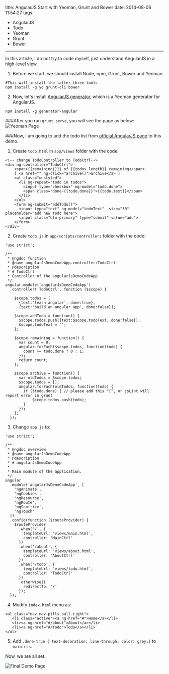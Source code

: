 title: AngularJS Start with Yeoman, Grunt and Bower
date: 2014-08-06 11:54:27
tags:
 - AngularJS
 - Todo
 - Yeoman
 - Grunt
 - Bower
---
In this article, I do not try to code myself, just understand AngularJS in a high-level view.
<!-- more -->
1. Before we start, we should install Node, npm, Grunt, Bower and Yeoman.
```
#This will install the latter three tools
npm install -g yo grunt-cli bower
```
2. Now, let's install [AngularJS generator](https://github.com/yeoman/generator-angular), which is a Yeoman generator for AngularJS.
```
npm install -g generator-angular
```

###After you run `grunt serve`, you will see the page as below:   
![Yeoman Page](https://dn-myblog.qbox.me/img/angularJS/yo.png "Yeoman Page")  

###Now, I am going to add the todo list from [official AngularJS page](https://angularjs.org/#add-some-control) to this demo.

1. Create `todo.html` in `app/views` folder with the code:

```
<!-- change TodoController to TodoCtrl-->
<div ng-controller="TodoCtrl">
	<span>{{remaining()}} of {{todos.length}} remaining</span>
	[ <a href="" ng-click="archive()">archive</a> ]
	<ul class="unstyled">
	  <li ng-repeat="todo in todos">
	    <input type="checkbox" ng-model="todo.done">
	    <span class="done-{{todo.done}}">{{todo.text}}</span>
	  </li>
	</ul>
	<form ng-submit="addTodo()">
	  <input type="text" ng-model="todoText"  size="30" placeholder="add new todo here">
	  <input class="btn-primary" type="submit" value="add">
	</form>
</div>
```

2. Create `todo.js` in `app/scripts/controllers` folder with the code:

```
'use strict';

/**
 * @ngdoc function
 * @name angularJsDemoCodeApp.controller:TodoCtrl
 * @description
 * # TodoCtrl
 * Controller of the angularJsDemoCodeApp
 */
angular.module('angularJsDemoCodeApp')
  .controller('TodoCtrl', function ($scope) {

    $scope.todos = [
      {text:'learn angular', done:true},
      {text:'build an angular app', done:false}];
 
    $scope.addTodo = function() {
      $scope.todos.push({text:$scope.todoText, done:false});
      $scope.todoText = '';
    };
 
    $scope.remaining = function() {
      var count = 0;
      angular.forEach($scope.todos, function(todo) {
        count += todo.done ? 0 : 1;
      });
      return count;
    };
 
    $scope.archive = function() {
      var oldTodos = $scope.todos;
      $scope.todos = [];
      angular.forEach(oldTodos, function(todo) {
        if (!todo.done) { // please add this "{", or jsLint will report error in grunt
        	$scope.todos.push(todo); 
        }
      });
    };
  });

```

3. Change `app.js` to:

```
'use strict';

/**
 * @ngdoc overview
 * @name angularJsDemoCodeApp
 * @description
 * # angularJsDemoCodeApp
 *
 * Main module of the application.
 */
angular
  .module('angularJsDemoCodeApp', [
    'ngAnimate',
    'ngCookies',
    'ngResource',
    'ngRoute',
    'ngSanitize',
    'ngTouch'
  ])
  .config(function ($routeProvider) {
    $routeProvider
      .when('/', {
        templateUrl: 'views/main.html',
        controller: 'MainCtrl'
      })
      .when('/about', {
        templateUrl: 'views/about.html',
        controller: 'AboutCtrl'
      })
      .when('/todo', {
        templateUrl: 'views/todo.html',
        controller: 'TodoCtrl'
      })
      .otherwise({
        redirectTo: '/'
      });
  });

  ```

 4. Modify `index.html` menu as:

 ```
<ul class="nav nav-pills pull-right">
    <li class="active"><a ng-href="#">Home</a></li>
    <li><a ng-href="#/about">About</a></li>
    <li><a ng-href="#/todo">Todo</a></li>
</ul>
```

5. Add `.done-true { text-decoration: line-through; color: grey;}` to `main.css`.

Now, we are all set.

![Final Demo Page](https://dn-myblog.qbox.me/img/angularJS/final_demo.png "Final Demo Page")  
